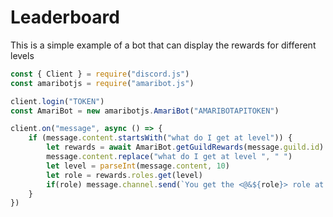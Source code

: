# Leaderboard

This is a simple example of a bot that can display the rewards for different levels

```js
const { Client } = require("discord.js")
const amaribotjs = require("amaribot.js")

client.login("TOKEN")
const AmariBot = new amaribotjs.AmariBot("AMARIBOTAPITOKEN")

client.on("message", async () => {
    if (message.content.startsWith("what do I get at level")) {
        let rewards = await AmariBot.getGuildRewards(message.guild.id)
        message.content.replace("what do I get at level ", " ")
        let level = parseInt(message.content, 10)
        let role = rewards.roles.get(level)
        if(role) message.channel.send(`You get the <@&${role}> role at level ${level}!`)
    }
})
```
